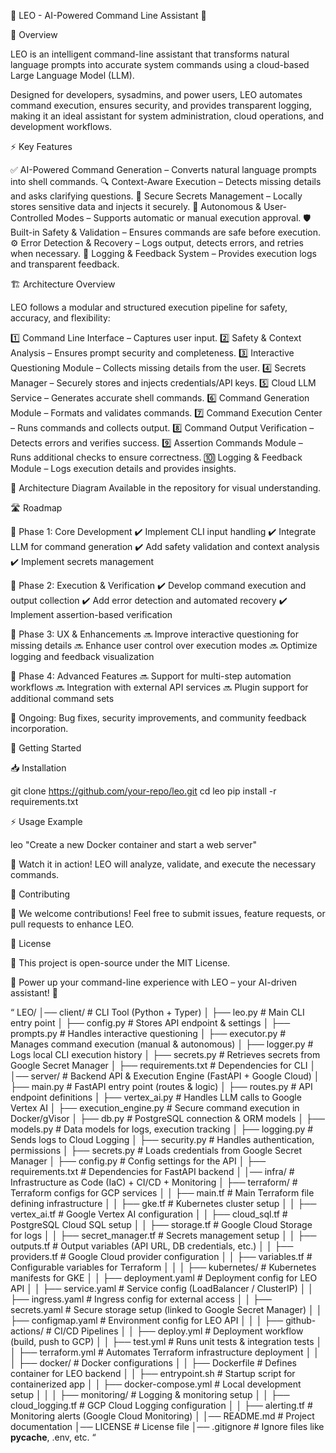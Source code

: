 🦁 LEO - AI-Powered Command Line Assistant 🚀

📝 Overview

LEO is an intelligent command-line assistant that transforms natural language prompts into accurate system commands using a cloud-based Large Language Model (LLM).

Designed for developers, sysadmins, and power users, LEO automates command execution, ensures security, and provides transparent logging, making it an ideal assistant for system administration, cloud operations, and development workflows.

⚡ Key Features

✅ AI-Powered Command Generation – Converts natural language prompts into shell commands.
🔍 Context-Aware Execution – Detects missing details and asks clarifying questions.
🔑 Secure Secrets Management – Locally stores sensitive data and injects it securely.
🤖 Autonomous & User-Controlled Modes – Supports automatic or manual execution approval.
🛡️ Built-in Safety & Validation – Ensures commands are safe before execution.
⚙️ Error Detection & Recovery – Logs output, detects errors, and retries when necessary.
📜 Logging & Feedback System – Provides execution logs and transparent feedback.

🏗️ Architecture Overview

LEO follows a modular and structured execution pipeline for safety, accuracy, and flexibility:

1️⃣ Command Line Interface – Captures user input.
2️⃣ Safety & Context Analysis – Ensures prompt security and completeness.
3️⃣ Interactive Questioning Module – Collects missing details from the user.
4️⃣ Secrets Manager – Securely stores and injects credentials/API keys.
5️⃣ Cloud LLM Service – Generates accurate shell commands.
6️⃣ Command Generation Module – Formats and validates commands.
7️⃣ Command Execution Center – Runs commands and collects output.
8️⃣ Command Output Verification – Detects errors and verifies success.
9️⃣ Assertion Commands Module – Runs additional checks to ensure correctness.
🔟 Logging & Feedback Module – Logs execution details and provides insights.

📌 Architecture Diagram Available in the repository for visual understanding.

🛣️ Roadmap

🔹 Phase 1: Core Development
✔️ Implement CLI input handling
✔️ Integrate LLM for command generation
✔️ Add safety validation and context analysis
✔️ Implement secrets management

🔹 Phase 2: Execution & Verification
✔️ Develop command execution and output collection
✔️ Add error detection and automated recovery
✔️ Implement assertion-based verification

🔹 Phase 3: UX & Enhancements
🔜 Improve interactive questioning for missing details
🔜 Enhance user control over execution modes
🔜 Optimize logging and feedback visualization

🔹 Phase 4: Advanced Features
🔜 Support for multi-step automation workflows
🔜 Integration with external API services
🔜 Plugin support for additional command sets

📅 Ongoing: Bug fixes, security improvements, and community feedback incorporation.

🚀 Getting Started

📥 Installation

git clone https://github.com/your-repo/leo.git
cd leo
pip install -r requirements.txt

⚡ Usage Example

leo "Create a new Docker container and start a web server"

👀 Watch it in action! LEO will analyze, validate, and execute the necessary commands.

🤝 Contributing

🔗 We welcome contributions! Feel free to submit issues, feature requests, or pull requests to enhance LEO.

📌 License

📝 This project is open-source under the MIT License.

🚀 Power up your command-line experience with LEO – your AI-driven assistant! 🚀



“
LEO/
│── client/                # CLI Tool (Python + Typer)
│   ├── leo.py             # Main CLI entry point
│   ├── config.py          # Stores API endpoint & settings
│   ├── prompts.py         # Handles interactive questioning
│   ├── executor.py        # Manages command execution (manual & autonomous)
│   ├── logger.py          # Logs local CLI execution history
│   ├── secrets.py         # Retrieves secrets from Google Secret Manager
│   ├── requirements.txt   # Dependencies for CLI
│
│── server/                # Backend API & Execution Engine (FastAPI + Google Cloud)
│   ├── main.py            # FastAPI entry point (routes & logic)
│   ├── routes.py          # API endpoint definitions
│   ├── vertex_ai.py       # Handles LLM calls to Google Vertex AI
│   ├── execution_engine.py # Secure command execution in Docker/gVisor
│   ├── db.py              # PostgreSQL connection & ORM models
│   ├── models.py          # Data models for logs, execution tracking
│   ├── logging.py         # Sends logs to Cloud Logging
│   ├── security.py        # Handles authentication, permissions
│   ├── secrets.py         # Loads credentials from Google Secret Manager
│   ├── config.py          # Config settings for the API
│   ├── requirements.txt   # Dependencies for FastAPI backend
│
│── infra/                 # Infrastructure as Code (IaC) + CI/CD + Monitoring
│   ├── terraform/         # Terraform configs for GCP services
│   │   ├── main.tf        # Main Terraform file defining infrastructure
│   │   ├── gke.tf         # Kubernetes cluster setup
│   │   ├── vertex_ai.tf   # Google Vertex AI configuration
│   │   ├── cloud_sql.tf   # PostgreSQL Cloud SQL setup
│   │   ├── storage.tf     # Google Cloud Storage for logs
│   │   ├── secret_manager.tf # Secrets management setup
│   │   ├── outputs.tf     # Output variables (API URL, DB credentials, etc.)
│   │   ├── providers.tf   # Google Cloud provider configuration
│   │   ├── variables.tf   # Configurable variables for Terraform
│   │
│   ├── kubernetes/        # Kubernetes manifests for GKE
│   │   ├── deployment.yaml # Deployment config for LEO API
│   │   ├── service.yaml    # Service config (LoadBalancer / ClusterIP)
│   │   ├── ingress.yaml    # Ingress config for external access
│   │   ├── secrets.yaml    # Secure storage setup (linked to Google Secret Manager)
│   │   ├── configmap.yaml  # Environment config for LEO API
│   │
│   ├── github-actions/    # CI/CD Pipelines
│   │   ├── deploy.yml     # Deployment workflow (build, push to GCP)
│   │   ├── test.yml       # Runs unit tests & integration tests
│   │   ├── terraform.yml  # Automates Terraform infrastructure deployment
│   │
│   ├── docker/            # Docker configurations
│   │   ├── Dockerfile     # Defines container for LEO backend
│   │   ├── entrypoint.sh  # Startup script for containerized app
│   │   ├── docker-compose.yml # Local development setup
│   │
│   ├── monitoring/        # Logging & monitoring setup
│   │   ├── cloud_logging.tf  # GCP Cloud Logging configuration
│   │   ├── alerting.tf       # Monitoring alerts (Google Cloud Monitoring)
│
│── README.md              # Project documentation
│── LICENSE                # License file
│── .gitignore             # Ignore files like __pycache__, .env, etc.
“
